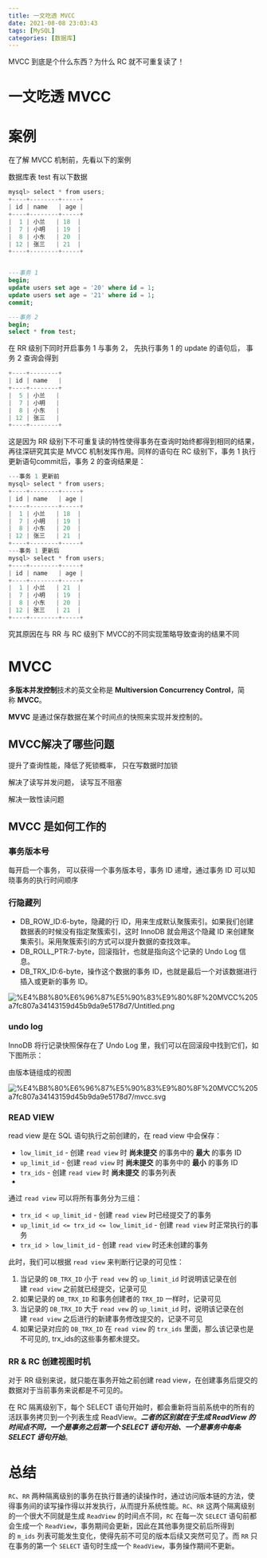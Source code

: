 ```yaml
---
title: 一文吃透 MVCC
date: 2021-08-08 23:03:43
tags: [MySQL]
categories: [数据库]
---
```


MVCC 到底是个什么东西？为什么 RC 就不可重复读了！
<!--more-->

# 一文吃透 MVCC

# 案例

在了解 MVCC 机制前，先看以下的案例

数据库表 test 有以下数据

```java
mysql> select * from users;
+----+--------+-----+
| id | name   | age |
+----+--------+-----+
|  1 | 小兰   | 18  |
|  7 | 小明   | 19  |
|  8 | 小东   | 20  |
| 12 | 张三   | 21  |
+----+--------+-----+
```

```sql

---事务 1
begin;
update users set age = '20' where id = 1;
update users set age = '21' where id = 1;
commit;
```

```sql
---事务 2
begin;
select * from test;
```

在 RR 级别下同时开启事务 1 与事务 2， 先执行事务 1 的 update 的语句后， 事务 2 查询会得到

```java
+----+--------+
| id | name   |
+----+--------+
|  5 | 小兰   |
|  7 | 小明   |
|  8 | 小东   |
| 12 | 张三   |
+----+--------+
```

这是因为 RR 级别下不可重复读的特性使得事务在查询时始终都得到相同的结果， 再往深研究其实是 MVCC 机制发挥作用。同样的语句在 RC 级别下，事务 1 执行更新语句commit后，事务 2 的查询结果是：

```java
---事务 1 更新前
mysql> select * from users;
+----+--------+-----+
| id | name   | age |
+----+--------+-----+
|  1 | 小兰   | 18  |
|  7 | 小明   | 19  |
|  8 | 小东   | 20  |
| 12 | 张三   | 21  |
+----+--------+-----+
---事务 1 更新后
mysql> select * from users;
+----+--------+-----+
| id | name   | age |
+----+--------+-----+
|  1 | 小兰   | 21  |
|  7 | 小明   | 19  |
|  8 | 小东   | 20  |
| 12 | 张三   | 21  |
+----+--------+-----+
```

究其原因在与 RR 与 RC 级别下 MVCC的不同实现策略导致查询的结果不同

# MVCC

**多版本并发控制**技术的英文全称是 **Multiversion Concurrency Control**，简称 **MVCC**。

**MVVC** 是通过保存数据在某个时间点的快照来实现并发控制的。

## MVCC解决了哪些问题

提升了查询性能，降低了死锁概率， 只在写数据时加锁

解决了读写并发问题， 读写互不阻塞

解决一致性读问题

## MVCC 是如何工作的

### 事务版本号

每开启一个事务， 可以获得一个事务版本号，事务 ID 递增，通过事务 ID 可以知晓事务的执行时间顺序

### 行隐藏列

- DB_ROW_ID:6-byte，隐藏的行 ID，用来生成默认聚簇索引。如果我们创建数据表的时候没有指定聚簇索引，这时 InnoDB 就会用这个隐藏 ID 来创建聚集索引。采用聚簇索引的方式可以提升数据的查找效率。
- DB_ROLL_PTR:7-byte，回滚指针，也就是指向这个记录的 Undo Log 信息。
- DB_TRX_ID:6-byte，操作这个数据的事务 ID，也就是最后一个对该数据进行插入或更新的事务 ID。

![%E4%B8%80%E6%96%87%E5%90%83%E9%80%8F%20MVCC%205a7fc807a34143159d45b9da9e5178d7/Untitled.png](%E4%B8%80%E6%96%87%E5%90%83%E9%80%8F%20MVCC%205a7fc807a34143159d45b9da9e5178d7/Untitled.png)

### undo log

InnoDB 将行记录快照保存在了 Undo Log 里，我们可以在回滚段中找到它们，如下图所示：

由版本链组成的视图

![%E4%B8%80%E6%96%87%E5%90%83%E9%80%8F%20MVCC%205a7fc807a34143159d45b9da9e5178d7/mvcc.svg](%E4%B8%80%E6%96%87%E5%90%83%E9%80%8F%20MVCC%205a7fc807a34143159d45b9da9e5178d7/mvcc.svg)

### READ VIEW

read view 是在 SQL 语句执行之前创建的，在 read view 中会保存：

- `low_limit_id` - 创建 `read view` 时 **尚未提交** 的事务中的 **最大** 的事务 ID
- `up_limit_id` - 创建 `read view` 时 **尚未提交** 的事务中的 **最小** 的事务 ID
- `trx_ids` - 创建 `read view` 时 **尚未提交** 的事务列表
- 

通过 `read view` 可以将所有事务分为三组：

- `trx_id < up_limit_id` - 创建 `read view` 时已经提交了的事务
- `up_limit_id <= trx_id <= low_limit_id` - 创建 `read view` 时正常执行的事务
- `trx_id > low_limit_id` - 创建 `read view` 时还未创建的事务

此时，我们可以根据 `read view` 来判断行记录的可见性：

1. 当记录的 `DB_TRX_ID` 小于 `read vew` 的 `up_limit_id` 时说明该记录在创建 `read view` 之前就已经提交，记录可见
2. 如果记录的 `DB_TRX_ID` 和事务创建者的 `TRX_ID` 一样时，记录可见
3. 当记录的 `DB_TRX_ID` 大于 `read vew` 的 `up_limit_id` 时，说明该记录在创建 `read view` 之后进行的新建事务修改提交的，记录不可见
4. 如果记录对应的 `DB_TRX_ID` 在 `read view` 的 `trx_ids` 里面，那么该记录也是不可见的, trx_ids的这些事务都未提交。

### RR & RC 创建视图时机

对于 RR 级别来说，就只能在事务开始之前创建 read view，在创建事务后提交的数据对于当前事务来说都是不可见的。

在 RC 隔离级别下，每个 SELECT 语句开始时，都会重新将当前系统中的所有的活跃事务拷贝到一个列表生成 ReadView。***二者的区别就在于生成 ReadView 的时间点不同，一个是事务之后第一个 SELECT 语句开始、一个是事务中每条 SELECT 语句开始***。

# 总结

`RC`、`RR` 两种隔离级别的事务在执行普通的读操作时，通过访问版本链的方法，使得事务间的读写操作得以并发执行，从而提升系统性能。`RC`、`RR` 这两个隔离级别的一个很大不同就是生成 `ReadView` 的时间点不同，`RC` 在每一次 `SELECT` 语句前都会生成一个 `ReadView`，事务期间会更新，因此在其他事务提交前后所得到的 `m_ids` 列表可能发生变化，使得先前不可见的版本后续又突然可见了。而 `RR` 只在事务的第一个 `SELECT` 语句时生成一个 `ReadView`，事务操作期间不更新。
